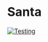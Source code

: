 # Santa
[![Testing](https://github.com/AlenBiz/Santa/actions/workflows/blank.yml/badge.svg)](https://github.com/AlenBiz/Santa/actions/workflows/blank.yml)
